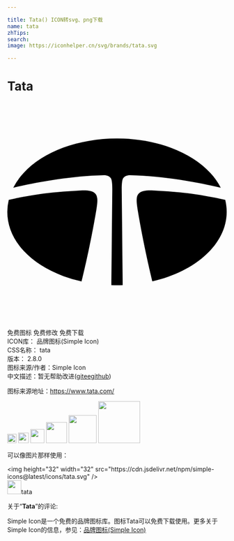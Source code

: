 ```yaml
---

title: Tata() ICON转svg、png下载
name: tata
zhTips: 
search: 
image: https://iconhelper.cn/svg/brands/tata.svg

---
```


# Tata  <small style="font-size: 60%;font-weight: 100"></small>

<div id="svg" class="svg-wrap">
<svg role="img" viewBox="0 0 24 24" xmlns="http://www.w3.org/2000/svg"><title>Tata icon</title><path d="M9.774 11.568c.193-1.322.168-2.013-1.768-1.906-2.223.124-4.476.265-7.849 1.027A5.63 5.63 0 0 0 0 12c0 1.52.618 2.99 1.787 4.254 1.06 1.144 2.556 2.095 4.326 2.752a15.48 15.48 0 0 0 2.014.588c.13-.527.959-3.907 1.616-7.823l.03-.202m14.07-.88c-3.372-.762-5.624-.902-7.846-1.026-1.937-.107-1.962.584-1.768 1.906l.046.298c.65 3.848 1.458 7.16 1.598 7.72C20.595 18.508 24 15.516 24 12c0-.443-.054-.88-.157-1.311m-.491-1.324a7.163 7.163 0 0 0-1.14-1.618c-1.06-1.144-2.555-2.095-4.325-2.752-1.784-.662-3.82-1.011-5.887-1.011-2.068 0-4.103.35-5.887 1.01-1.77.658-3.266 1.61-4.326 2.753A7.17 7.17 0 0 0 .648 9.366c2.304-.557 6.245-1.293 9.904-1.37.353-.008.596.105.756.307.196.248.18 1.128.175 1.522l-.104 10.18a18.507 18.507 0 0 0 1.244 0l-.104-10.18c-.005-.394-.02-1.274.175-1.522.16-.202.403-.315.756-.308 3.658.078 7.597.813 9.902 1.37z"/></svg>
</div>
<detail full-name='tata'></detail>

<div class="detail-page">
<p>
<span><span class="badge-success badge">免费图标</span> <span class="badge-success badge">免费修改</span>  <span class="badge-success badge">免费下载</span> </span>
<br/>
<span>
ICON库：
<span class="badge-secondary badge">品牌图标(Simple Icon)</span> 
</span>
<br/>
<span>
CSS名称：
<span class="badge-secondary badge">tata</span> 
</span>

<br/>
<span>
版本：
<span class="badge-secondary badge">2.8.0</span> 
</span>
<br/>
<span>图标来源/作者：<span class="badge-light badge">Simple Icon</span></span> 
<br/>
<span class="zh-detail">中文描述：暂无<span class="help-link"><span>帮助改进</span>(<a href="https://gitee.com/liuwave/icon-helper/edit/master/json/brands/tata.json" target="_blank" rel="noopener noreferrer">gitee</a><a href="https://github.com/liuwave/icon-helper/edit/master/json/brands/tata.json" target="_blank" rel="noopener noreferrer">github</a></span>)</span><br/>
</p>
</div><div class="description description alert alert-light"><p>图标来源地址：<a href="https://www.tata.com/" target="_blank" rel="noopener noreferrer">https://www.tata.com/</a></p></div>
<div class="alert alert-dark">
<img height="21" width="21" src="https://cdn.jsdelivr.net/npm/simple-icons@latest/icons/tata.svg" />
<img height="24" width="24" src="https://cdn.jsdelivr.net/npm/simple-icons@latest/icons/tata.svg" />
<img height="32" width="32" src="https://cdn.jsdelivr.net/npm/simple-icons@latest/icons/tata.svg" />
<img height="48" width="48" src="https://cdn.jsdelivr.net/npm/simple-icons@latest/icons/tata.svg" />
<img height="64" width="64" src="https://cdn.jsdelivr.net/npm/simple-icons@latest/icons/tata.svg" />
<img height="96" width="96" src="https://cdn.jsdelivr.net/npm/simple-icons@latest/icons/tata.svg" />

</div>
<div>
  <p>可以像图片那样使用：    
  </p>
  <div class="alert alert-primary" style="font-size: 14px">
    &lt;img height="32" width="32" src="https://cdn.jsdelivr.net/npm/simple-icons@latest/icons/tata.svg" /&gt;
    <copy-btn content='<img height="32" width="32" src="https://cdn.jsdelivr.net/npm/simple-icons@latest/icons/tata.svg" />'></copy-btn>
  </div>
  <div class="alert alert-secondary">
    <img height="32" width="32" src="https://cdn.jsdelivr.net/npm/simple-icons@latest/icons/tata.svg" />tata
    <copy-btn content="tata" btn-title="复制图标名称"></copy-btn>
  </div>
</div>
<div class="icon-detail__container">
<p>关于“<b>Tata</b>”的评论:</p>
</div>
<Vssue title="关于“Tata”的评论" />
<div><p>Simple Icon是一个免费的品牌图标库。图标Tata可以免费下载使用。更多关于  Simple Icon的信息，参见：<a target="_blank" href="https://iconhelper.cn/brands.html">品牌图标(Simple Icon)</a>
</p></div>
